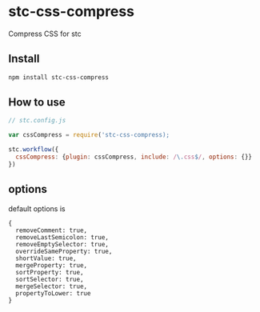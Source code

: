 # stc-css-compress

Compress CSS for stc

## Install

```sh
npm install stc-css-compress
```

## How to use

```js
// stc.config.js

var cssCompress = require('stc-css-compress);

stc.workflow({
  cssCompress: {plugin: cssCompress, include: /\.css$/, options: {}}
})

```

## options

default options is 

```
{
  removeComment: true,
  removeLastSemicolon: true, 
  removeEmptySelector: true, 
  overrideSameProperty: true, 
  shortValue: true, 
  mergeProperty: true, 
  sortProperty: true, 
  sortSelector: true, 
  mergeSelector: true, 
  propertyToLower: true 
}
```
